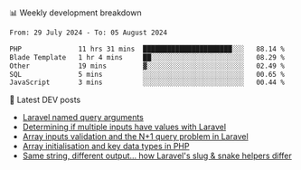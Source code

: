 📊 Weekly development breakdown
<!--START_SECTION:waka-->

```txt
From: 29 July 2024 - To: 05 August 2024

PHP              11 hrs 31 mins  ██████████████████████░░░   88.14 %
Blade Template   1 hr 4 mins     ██░░░░░░░░░░░░░░░░░░░░░░░   08.29 %
Other            19 mins         ▓░░░░░░░░░░░░░░░░░░░░░░░░   02.49 %
SQL              5 mins          ░░░░░░░░░░░░░░░░░░░░░░░░░   00.65 %
JavaScript       3 mins          ░░░░░░░░░░░░░░░░░░░░░░░░░   00.44 %
```

<!--END_SECTION:waka-->

📕 Latest DEV posts
<!-- BLOG-POST-LIST:START -->
- [Laravel named query arguments](https://dev.to/michaelvickersuk/laravel-named-query-arguments-28kd)
- [Determining if multiple inputs have values with Laravel](https://dev.to/michaelvickersuk/determining-if-multiple-inputs-have-values-with-laravel-km6)
- [Array inputs validation and the N+1 query problem in Laravel](https://dev.to/michaelvickersuk/array-inputs-validation-and-the-n1-query-problem-in-laravel-2agb)
- [Array initialisation and key data types in PHP](https://dev.to/michaelvickersuk/array-initialisation-and-key-data-types-in-php-1e5b)
- [Same string, different output... how Laravel&#39;s slug &amp; snake helpers differ](https://dev.to/michaelvickersuk/same-string-different-output-how-laravels-slug-snake-helpers-differ-1ccj)
<!-- BLOG-POST-LIST:END -->
